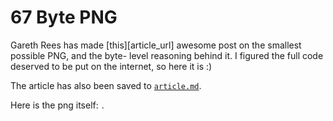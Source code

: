 # 67 Byte PNG

Gareth Rees has made [this][article_url] awesome post on the smallest possible PNG, and the byte-
level reasoning behind it. I figured the full code deserved to be put on the internet, so here
it is :)

The article has also been saved to [`article.md`](./article.md).

Here is the png itself: ![67 byte png](./67bytepng.png).

